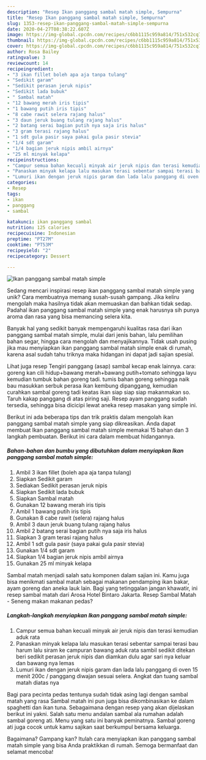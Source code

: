 ```yaml
---
description: "Resep Ikan panggang sambal matah simple, Sempurna"
title: "Resep Ikan panggang sambal matah simple, Sempurna"
slug: 1353-resep-ikan-panggang-sambal-matah-simple-sempurna
date: 2020-04-27T08:38:22.607Z
image: https://img-global.cpcdn.com/recipes/c6bb1115c959a814/751x532cq70/ikan-panggang-sambal-matah-simple-foto-resep-utama.jpg
thumbnail: https://img-global.cpcdn.com/recipes/c6bb1115c959a814/751x532cq70/ikan-panggang-sambal-matah-simple-foto-resep-utama.jpg
cover: https://img-global.cpcdn.com/recipes/c6bb1115c959a814/751x532cq70/ikan-panggang-sambal-matah-simple-foto-resep-utama.jpg
author: Rosa Bailey
ratingvalue: 3
reviewcount: 14
recipeingredient:
- "3 ikan fillet boleh apa aja tanpa tulang"
- "Sedikit garam"
- "Sedikit perasan jeruk nipis"
- "Sedikit lada bubuk"
- " Sambal matah"
- "12 bawang merah iris tipis"
- "1 bawang putih iris tipis"
- "8 cabe rawit selera rajang halus"
- "3 daun jeruk buang tulang rajang halus"
- "2 batang serai bagian putih nya saja iris halus"
- "3 gram terasi rajang halus"
- "1 sdt gula pasir saya pakai gula pasir stevia"
- "1/4 sdt garam"
- "1/4 bagian jeruk nipis ambil airnya"
- "25 ml minyak kelapa"
recipeinstructions:
- "Campur semua bahan kecuali minyak air jeruk nipis dan terasi kemudian aduk rata"
- "Panaskan minyak kelapa lalu masukan terasi sebentar sampai terasi bau harum lalu siram ke campuran bawang aduk rata sambil sedikit ditekan beri sedikit perasan jeruk nipis dan diamkan dulu agar sari nya keluar dan bawang nya lemas"
- "Lumuri ikan dengan jeruk nipis garam dan lada lalu panggang di oven 15 menit 200c / panggang diwajan sesuai selera. Angkat dan tuang sambal matah diatas nya"
categories:
- Resep
tags:
- ikan
- panggang
- sambal

katakunci: ikan panggang sambal 
nutrition: 125 calories
recipecuisine: Indonesian
preptime: "PT27M"
cooktime: "PT53M"
recipeyield: "2"
recipecategory: Dessert

---
```



![Ikan panggang sambal matah simple](https://img-global.cpcdn.com/recipes/c6bb1115c959a814/751x532cq70/ikan-panggang-sambal-matah-simple-foto-resep-utama.jpg)

Sedang mencari inspirasi resep ikan panggang sambal matah simple yang unik? Cara membuatnya memang susah-susah gampang. Jika keliru mengolah maka hasilnya tidak akan memuaskan dan bahkan tidak sedap. Padahal ikan panggang sambal matah simple yang enak harusnya sih punya aroma dan rasa yang bisa memancing selera kita.

Banyak hal yang sedikit banyak mempengaruhi kualitas rasa dari ikan panggang sambal matah simple, mulai dari jenis bahan, lalu pemilihan bahan segar, hingga cara mengolah dan menyajikannya. Tidak usah pusing jika mau menyiapkan ikan panggang sambal matah simple enak di rumah, karena asal sudah tahu triknya maka hidangan ini dapat jadi sajian spesial.

Lihat juga resep Tengiri panggang (asap) sambal kecap enak lainnya. cara: goreng kan cili hidup+bawang merah+bawang putih+tomato sehingga layu kemudian tumbuk bahan goreng tadi. tumis bahan goreng sehingga naik bau masukkan serbuk perasa ikan kembung dipanggang, kemudian curahkan sambal goreng tadi keatas ikan siap siap siap makanmakan so. Taruh kakap panggang di atas piring saji. Resep ayam panggang sudah tersedia, sehingga bisa dicicipi lewat aneka resep masakan yang simple ini.


Berikut ini ada beberapa tips dan trik praktis dalam mengolah ikan panggang sambal matah simple yang siap dikreasikan. Anda dapat membuat Ikan panggang sambal matah simple memakai 15 bahan dan 3 langkah pembuatan. Berikut ini cara dalam membuat hidangannya.

<!--inarticleads1-->

##### Bahan-bahan dan bumbu yang dibutuhkan dalam menyiapkan Ikan panggang sambal matah simple:

1. Ambil 3 ikan fillet (boleh apa aja tanpa tulang)
1. Siapkan Sedikit garam
1. Sediakan Sedikit perasan jeruk nipis
1. Siapkan Sedikit lada bubuk
1. Siapkan  Sambal matah
1. Gunakan 12 bawang merah iris tipis
1. Ambil 1 bawang putih iris tipis
1. Gunakan 8 cabe rawit (selera) rajang halus
1. Ambil 3 daun jeruk buang tulang rajang halus
1. Ambil 2 batang serai bagian putih nya saja iris halus
1. Siapkan 3 gram terasi rajang halus
1. Ambil 1 sdt gula pasir (saya pakai gula pasir stevia)
1. Gunakan 1/4 sdt garam
1. Siapkan 1/4 bagian jeruk nipis ambil airnya
1. Gunakan 25 ml minyak kelapa


Sambal matah menjadi salah satu komponen dalam sajian ini. Kamu juga bisa menikmati sambal matah sebagai makanan pendamping ikan bakar, ayam goreng dan aneka lauk lain. Bagi yang tetinggalan jangan khawatir, ini resep sambal matah dari Arosa Hotel Bintaro Jakarta. Resep Sambal Matah - Seneng makan makanan pedas? 

<!--inarticleads2-->

##### Langkah-langkah menyiapkan Ikan panggang sambal matah simple:

1. Campur semua bahan kecuali minyak air jeruk nipis dan terasi kemudian aduk rata
1. Panaskan minyak kelapa lalu masukan terasi sebentar sampai terasi bau harum lalu siram ke campuran bawang aduk rata sambil sedikit ditekan beri sedikit perasan jeruk nipis dan diamkan dulu agar sari nya keluar dan bawang nya lemas
1. Lumuri ikan dengan jeruk nipis garam dan lada lalu panggang di oven 15 menit 200c / panggang diwajan sesuai selera. Angkat dan tuang sambal matah diatas nya


Bagi para pecinta pedas tentunya sudah tidak asing lagi dengan sambal matah yang rasa Sambal matah ini pun juga bisa dikombinasikan ke dalam spaghetti dan ikan tuna. Sebagaimana dengan resep yang akan dijelaskan berikut ini yakni. Salah satu menu andalan sambal ala rumahan adalah sambal goreng ati. Menu yang satu ini banyak peminatnya. Sambal goreng ati juga cocok untuk kamu sajikan saat berkumpul bersama keluarga. 

Bagaimana? Gampang kan? Itulah cara menyiapkan ikan panggang sambal matah simple yang bisa Anda praktikkan di rumah. Semoga bermanfaat dan selamat mencoba!
